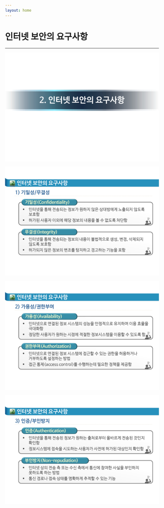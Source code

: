 ```yaml
---
layout: home
---
```


# 인터넷 보안의 요구사항
---
![](./security01_13.png)

![](./security01_14.png)

![](./security01_15.png)

![](./security01_16.png)